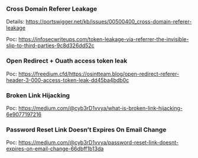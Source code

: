 ### Cross Domain Referer Leakage

Details: https://portswigger.net/kb/issues/00500400_cross-domain-referer-leakage

Poc: https://infosecwriteups.com/token-leakage-via-referrer-the-invisible-slip-to-third-parties-9c8d326dd52c

### Open Redirect + Ouath access token leak

Poc: https://freedium.cfd/https://osintteam.blog/open-redirect-referer-header-3-000-access-token-leak-dd45ba4bdb0c

### Broken Link Hijacking

Poc: https://medium.com/@cyb3rD1vvya/what-is-broken-link-hijacking-6e9077197216

### Password Reset Link Doesn’t Expires On Email Change

Poc: https://medium.com/@cyb3rD1vvya/password-reset-link-doesnt-expires-on-email-change-66dbff1b13da
